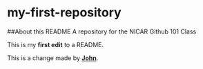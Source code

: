 # my-first-repository
##About this README
A repository for the NICAR Github 101 Class

This is my **first edit** to a README.

This is a change made by **[John](https://github.com/jtemplon)**.
